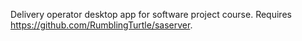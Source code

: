 Delivery operator desktop app for software project course. Requires https://github.com/RumblingTurtle/saserver.
